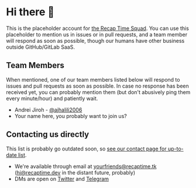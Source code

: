 # Hi there 👋

This is the placeholder account for [the Recap Time Squad](https://github.com/RecapTime). You can use this placeholder to mention us in issues
or in pull requests, and a team member will respond as soon as possible, though our humans have other business outside GitHub/GitLab SaaS.

## Team Members
When mentioned, one of our team members listed below will respond to issues and pull requests as soon as possible. In case no response has been
received yet, you can probably mention them (but don't abusively ping them every minute/hour) and patiently wait.

* Andrei Jiroh - [@ajhalili2006](https://github.com/ajhalili2006)
* Your name here, you probably want to join us?

## Contacting us directly

This list is probably go outdated soon, so [see our contact page for up-to-date list](https://madebythepins.tk/contact).

* We're available through email at <yourfriends@recaptime.tk> (<hi@recaptime.dev> in the distant future, probably)
* DMs are open on [Twitter](https://twitter.com/ThePinsTeam) and [Telegram](https://t.me/ThePinsTeam)
